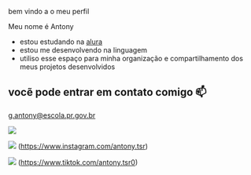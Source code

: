 bem vindo a  o meu perfil

Meu nome é Antony

- estou estudando na [alura](https://www.alura.com.br)
- estou me desenvolvendo na linguagem 
- utiliso esse espaço para minha organização e compartilhamento dos meus projetos desenvolvidos

## vocẽ pode entrar em contato comigo 📫

g.antony@escola.pr.gov.br

![](https://media.tenor.com/4tdgVCWep1IAAAAM/regele-fotbalului-regele.gif)

![](https://img.shields.io/badge/Instagram-E4405F?style=for-the-badge&logo=instagram&logoColor=white)
(https://www.instagram.com/antony.tsr)

![](https://img.shields.io/badge/TikTok-000000?style=for-the-badge&logo=tiktok&logoColor=white)
(https://www.tiktok.com/antony.tsr0)
